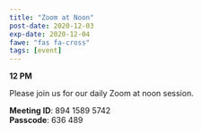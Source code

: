 ```yaml
---
title: "Zoom at Noon"
post-date: 2020-12-03
exp-date: 2020-12-04
fawe: "fas fa-cross"
tags: [event]
---
```

**12 PM**

Please join us for our daily Zoom at noon session.

<p class="text-danger"><b>Meeting ID</b>: 894 1589 5742
<br>
<b>Passcode</b>: 636 489
</p>